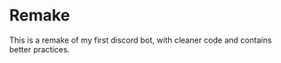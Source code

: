 # Remake
This is a remake of my first discord bot, with cleaner code and contains better practices.
